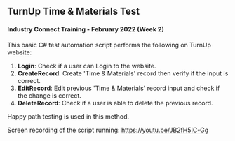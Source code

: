 ## TurnUp Time & Materials Test
#### Industry Connect Training - February 2022 (Week 2)

This basic C# test automation script performs the following on TurnUp website: 
1. **Login**: Check if a user can Login to the website. 
2. **CreateRecord**: Create 'Time & Materials' record then verify if the input is correct.
3. **EditRecord**: Edit previous 'Time & Materials' record input and check if the change is correct.
4. **DeleteRecord**: Check if a user is able to delete the previous record.

Happy path testing is used in this method.

Screen recording of the script running:
https://youtu.be/JB2fH5IC-Gg